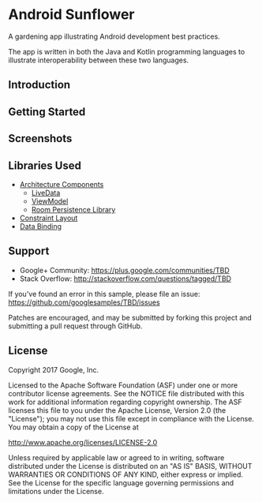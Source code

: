 Android Sunflower
=================

A gardening app illustrating Android development best practices.

The app is written in both the Java and Kotlin programming languages to illustrate interoperability
between these two languages.

Introduction
------------

Getting Started
---------------

Screenshots
-----------

Libraries Used
--------------

* [Architecture Components][1]
  * [LiveData][2]
  * [ViewModel][3]
  * [Room Persistence Library][4]
* [Constraint Layout][5]
* [Data Binding][6]

[1]: https://developer.android.com/topic/libraries/architecture/index.html
[2]: https://developer.android.com/topic/libraries/architecture/livedata.html
[3]: https://developer.android.com/topic/libraries/architecture/viewmodel.html
[4]: https://developer.android.com/topic/libraries/architecture/room.html
[5]: https://developer.android.com/training/constraint-layout/index.html
[6]: https://developer.android.com/topic/libraries/data-binding/index.html

Support
-------

- Google+ Community: https://plus.google.com/communities/TBD
- Stack Overflow: http://stackoverflow.com/questions/tagged/TBD

If you've found an error in this sample, please file an issue:
https://github.com/googlesamples/TBD/issues

Patches are encouraged, and may be submitted by forking this project and
submitting a pull request through GitHub.

License
-------

Copyright 2017 Google, Inc.

Licensed to the Apache Software Foundation (ASF) under one or more contributor
license agreements.  See the NOTICE file distributed with this work for
additional information regarding copyright ownership.  The ASF licenses this
file to you under the Apache License, Version 2.0 (the "License"); you may not
use this file except in compliance with the License.  You may obtain a copy of
the License at

  http://www.apache.org/licenses/LICENSE-2.0

Unless required by applicable law or agreed to in writing, software
distributed under the License is distributed on an "AS IS" BASIS, WITHOUT
WARRANTIES OR CONDITIONS OF ANY KIND, either express or implied.  See the
License for the specific language governing permissions and limitations under
the License.
